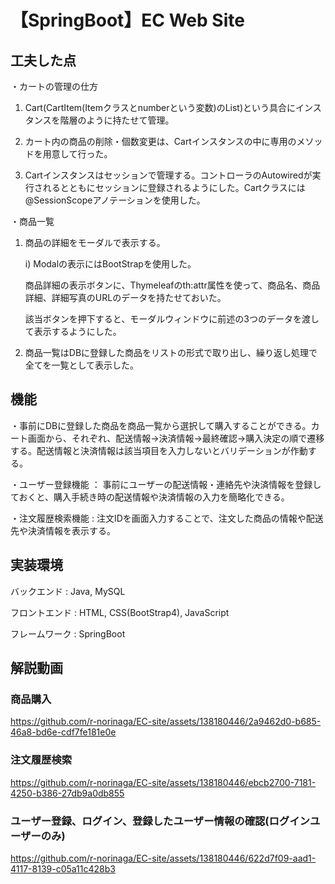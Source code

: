 # 【SpringBoot】EC Web Site

## 工夫した点
・カートの管理の仕方
  1) Cart(CartItem(Itemクラスとnumberという変数)のList)という具合にインスタンスを階層のように持たせて管理。

  2) カート内の商品の削除・個数変更は、Cartインスタンスの中に専用のメソッドを用意して行った。
  
  3) Cartインスタンスはセッションで管理する。コントローラのAutowiredが実行されるとともにセッションに登録されるようにした。Cartクラスには@SessionScopeアノテーションを使用した。

・商品一覧
  1) 商品の詳細をモーダルで表示する。

     i) Modalの表示にはBootStrapを使用した。

        商品詳細の表示ボタンに、Thymeleafのth:attr属性を使って、商品名、商品詳細、詳細写真のURLのデータを持たせておいた。

        該当ボタンを押下すると、モーダルウィンドウに前述の3つのデータを渡して表示するようにした。
     
  3) 商品一覧はDBに登録した商品をリストの形式で取り出し、繰り返し処理で全てを一覧として表示した。

## 機能
・事前にDBに登録した商品を商品一覧から選択して購入することができる。カート画面から、それぞれ、配送情報→決済情報→最終確認→購入決定の順で遷移する。配送情報と決済情報は該当項目を入力しないとバリデーションが作動する。

・ユーザー登録機能 ： 事前にユーザーの配送情報・連絡先や決済情報を登録しておくと、購入手続き時の配送情報や決済情報の入力を簡略化できる。

・注文履歴検索機能 : 注文IDを画面入力することで、注文した商品の情報や配送先や決済情報を表示する。


## 実装環境
バックエンド : Java, MySQL

フロントエンド : HTML, CSS(BootStrap4), JavaScript

フレームワーク : SpringBoot


## 解説動画
### 商品購入


https://github.com/r-norinaga/EC-site/assets/138180446/2a9462d0-b685-46a8-bd6e-cdf7fe181e0e



### 注文履歴検索



https://github.com/r-norinaga/EC-site/assets/138180446/ebcb2700-7181-4250-b386-27db9a0db855


### ユーザー登録、ログイン、登録したユーザー情報の確認(ログインユーザーのみ)




https://github.com/r-norinaga/EC-site/assets/138180446/622d7f09-aad1-4117-8139-c05a11c428b3

